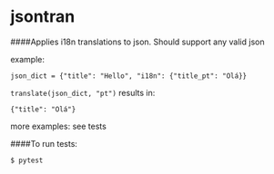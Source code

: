 # jsontran

####Applies i18n translations to json. Should support any valid json 

example:

`json_dict = {"title": "Hello", "i18n": {"title_pt": "Olá}}` 

`translate(json_dict, "pt")` results in:

`{"title": "Olá"}`


more examples: see tests

####To run tests:

`$ pytest`
